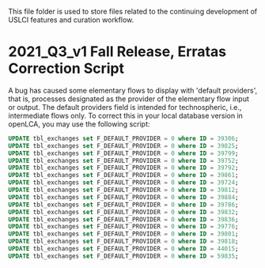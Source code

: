 
This file folder is used to store files related to the continuing development of USLCI features and curation workflow. 


# 2021_Q3_v1 Fall Release, Erratas Correction Script

A bug has caused some elementary flows to display with 'default providers', that is, processes designated as the provider of the elementary flow input or output. The default providers field is intended for technospheric, i.e., intermediate flows only. To correct this in your local database version in openLCA, you may use the following script:

```sql
UPDATE tbl_exchanges set F_DEFAULT_PROVIDER = 0 where ID = 39306;
UPDATE tbl_exchanges set F_DEFAULT_PROVIDER = 0 where ID = 39825;
UPDATE tbl_exchanges set F_DEFAULT_PROVIDER = 0 where ID = 39799;
UPDATE tbl_exchanges set F_DEFAULT_PROVIDER = 0 where ID = 39752;
UPDATE tbl_exchanges set F_DEFAULT_PROVIDER = 0 where ID = 39792;
UPDATE tbl_exchanges set F_DEFAULT_PROVIDER = 0 where ID = 39861;
UPDATE tbl_exchanges set F_DEFAULT_PROVIDER = 0 where ID = 39724;
UPDATE tbl_exchanges set F_DEFAULT_PROVIDER = 0 where ID = 39812;
UPDATE tbl_exchanges set F_DEFAULT_PROVIDER = 0 where ID = 39884;
UPDATE tbl_exchanges set F_DEFAULT_PROVIDER = 0 where ID = 39786;
UPDATE tbl_exchanges set F_DEFAULT_PROVIDER = 0 where ID = 39832;
UPDATE tbl_exchanges set F_DEFAULT_PROVIDER = 0 where ID = 39836;
UPDATE tbl_exchanges set F_DEFAULT_PROVIDER = 0 where ID = 39776;
UPDATE tbl_exchanges set F_DEFAULT_PROVIDER = 0 where ID = 39801;
UPDATE tbl_exchanges set F_DEFAULT_PROVIDER = 0 where ID = 39818;
UPDATE tbl_exchanges set F_DEFAULT_PROVIDER = 0 where ID = 44015;
UPDATE tbl_exchanges set F_DEFAULT_PROVIDER = 0 where ID = 59835;
```


